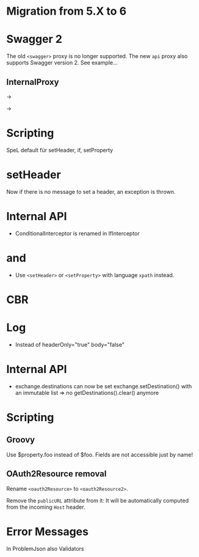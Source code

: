 # Migration from 5.X to 6

# Swagger 2

The old `<swagger>` proxy is no longer supported. The new `api` proxy also supports Swagger version 2.
See example...

## InternalProxy

<internalProxy name="foo"/>  -> <internal name="foo"></internal>

<target url="service:a"/> -> <target url="internal://a"/>

# Scripting

SpeL default für setHeader, if, setProperty

# setHeader

Now if there is no message to set a header, an exception is thrown.

# Internal API

- ConditionalInterceptor is renamed in IfInterceptor

# <xPAth> and <xPathExtractor>
- Use `<setHeader>` or `<setProperty>` with language `xpath` instead.

# CBR

# Log

- Instead of headerOnly="true" body="false"

# Internal API

- exchange.destinations can now be set exchange.setDestination() with an immutable list
  => no getDestinations().clear() anymore

# Scripting 

## Groovy

Use $property.foo instead of $foo. Fields are not accessible just by name!

## OAuth2Resource removal

Rename `<oauth2Resource>` to `<oauth2Resource2>`.

Remove the `publicURL` attribute from it: It will be automatically computed from the incoming `Host` header.

# Error Messages

In ProblemJson 
also Validators